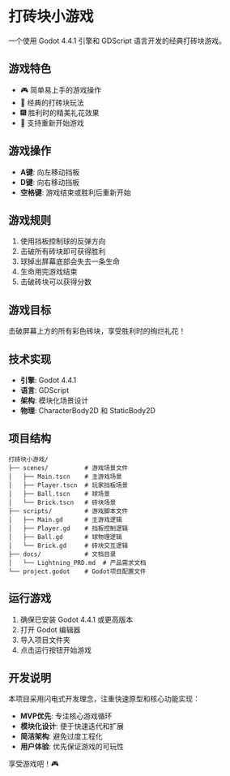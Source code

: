 # 打砖块小游戏

一个使用 Godot 4.4.1 引擎和 GDScript 语言开发的经典打砖块游戏。

## 游戏特色

- 🎮 简单易上手的游戏操作
- 🎯 经典的打砖块玩法
- 🎆 胜利时的精美礼花效果
- 🔄 支持重新开始游戏

## 游戏操作

- **A键**: 向左移动挡板
- **D键**: 向右移动挡板
- **空格键**: 游戏结束或胜利后重新开始

## 游戏规则

1. 使用挡板控制球的反弹方向
2. 击破所有砖块即可获得胜利
3. 球掉出屏幕底部会失去一条生命
4. 生命用完游戏结束
5. 击破砖块可以获得分数

## 游戏目标

击破屏幕上方的所有彩色砖块，享受胜利时的绚烂礼花！

## 技术实现

- **引擎**: Godot 4.4.1
- **语言**: GDScript
- **架构**: 模块化场景设计
- **物理**: CharacterBody2D 和 StaticBody2D

## 项目结构

```
打砖块小游戏/
├── scenes/          # 游戏场景文件
│   ├── Main.tscn    # 主游戏场景
│   ├── Player.tscn  # 玩家挡板场景
│   ├── Ball.tscn    # 球场景
│   └── Brick.tscn   # 砖块场景
├── scripts/         # 游戏脚本文件
│   ├── Main.gd      # 主游戏逻辑
│   ├── Player.gd    # 挡板控制逻辑
│   ├── Ball.gd      # 球物理逻辑
│   └── Brick.gd     # 砖块交互逻辑
├── docs/            # 文档目录
│   └── Lightning_PRD.md  # 产品需求文档
└── project.godot    # Godot项目配置文件
```

## 运行游戏

1. 确保已安装 Godot 4.4.1 或更高版本
2. 打开 Godot 编辑器
3. 导入项目文件夹
4. 点击运行按钮开始游戏

## 开发说明

本项目采用闪电式开发理念，注重快速原型和核心功能实现：

- **MVP优先**: 专注核心游戏循环
- **模块化设计**: 便于快速迭代和扩展
- **简洁架构**: 避免过度工程化
- **用户体验**: 优先保证游戏的可玩性

享受游戏吧！🎮